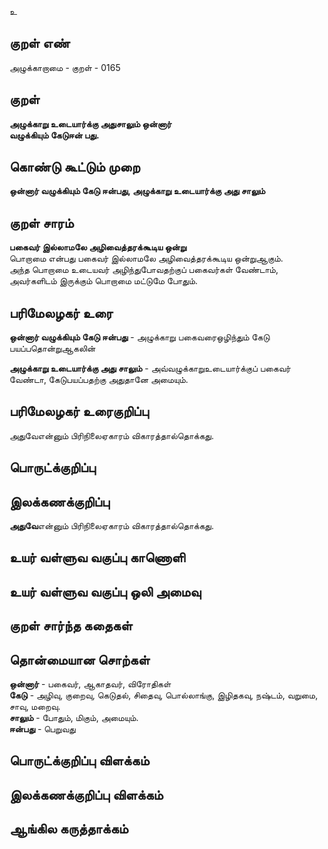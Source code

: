 உ

## குறள் எண் 

அழுக்காறாமை - குறள் - 0165  

## குறள் 

**அழுக்காறு உடையார்க்கு அதுசாலும் ஒன்னார்  
வழுக்கியும் கேடுஈன் பது.** 

## கொண்டு கூட்டும் முறை

**ஒன்னார் வழுக்கியும் கேடு ஈன்பது, அழுக்காறு உடையார்க்கு அது சாலும்**  

## குறள் சாரம் 

**பகைவர் இல்லாமலே அழிவைத்தரக்கூடிய ஒன்று**  
பொறாமை என்பது பகைவர் இல்லாமலே அழிவைத்தரக்கூடிய ஒன்றுஆகும்.  
அந்த பொறாமை உடையவர் அழிந்துபோவதற்குப் பகைவர்கள் வேண்டாம், அவர்களிடம் இருக்கும் பொறாமை மட்டுமே போதும்.  

## பரிமேலழகர் உரை

**ஒன்னார் வழுக்கியும் கேடு ஈன்பது** - அழுக்காறு பகைவரைஒழிந்தும் கேடு பயப்பதொன்றுஆகலின்  

**அழுக்காறு உடையார்க்கு அது சாலும்** - அவ்வழுக்காறுஉடையார்க்குப் பகைவர் வேண்டா, கேடுபயப்பதற்கு அதுதானே அமையும். 

## பரிமேலழகர் உரைகுறிப்பு   

அதுவேஎன்னும் பிரிநிலைஏகாரம் விகாரத்தால்தொக்கது.  

## பொருட்க்குறிப்பு 


## இலக்கணக்குறிப்பு  

**அதுவே**என்னும் பிரிநிலைஏகாரம் விகாரத்தால்தொக்கது.  

## உயர் வள்ளுவ வகுப்பு காணொளி


## உயர் வள்ளுவ வகுப்பு ஒலி அமைவு 

 
## குறள் சார்ந்த கதைகள் 


## தொன்மையான சொற்கள்

**ஒன்னார்** - பகைவர், ஆகாதவர், விரோதிகள்   
**கேடு** - அழிவு, குறைவு, கெடுதல், சிதைவு, பொல்லாங்கு, இழிதகவு, நஷ்டம், வறுமை, சாவு, மறைவு.  
**சாலும்** - போதும், மிகும், அமையும்.   
**ஈன்பது** - பெறுவது   

## பொருட்க்குறிப்பு விளக்கம்


## இலக்கணக்குறிப்பு விளக்கம்


## ஆங்கில கருத்தாக்கம் 


